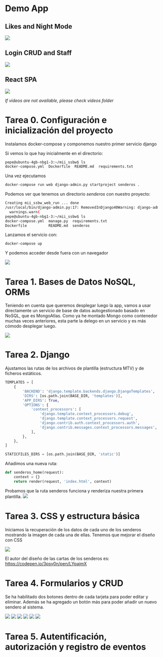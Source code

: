 # Demo App

## Likes and Night Mode
![]([videos/likesAndNightMode.mp4](https://user-images.githubusercontent.com/14912971/124291600-035c0f00-db55-11eb-8025-fd3dde81abda.mp4))

## Login CRUD and Staff
![]([videos/loginCrudAndStaff.mp4](https://user-images.githubusercontent.com/14912971/124291597-022ae200-db55-11eb-9c80-a4ae40a43432.mp4))

## React SPA
![]([videos/react.mp4](https://user-images.githubusercontent.com/14912971/124291589-00f9b500-db55-11eb-8c27-00e3ca276cc9.mp4))


*If videos are not available, please check _videos_ folder*




# Tarea 0. Configuración e inicialización del proyecto

Instalamos docker-compose y componemos nuestro primer servicio django

Si vemos lo que hay inicialmente en el directorio:

```bash
pepe@ubuntu-4gb-nbg1-3:~/mii_ssbw$ ls
docker-compose.yml  Dockerfile  README.md  requirements.txt 
```

Una vez ejecutamos 

```bash
docker-compose run web django-admin.py startproject senderos .
```


Podemos ver que tenemos un directorio *senderos* con nuestro proyecto:

```bash
Creating mii_ssbw_web_run ... done
/usr/local/bin/django-admin.py:17: RemovedInDjango40Warning: django-admin.py is deprecated in favor of django-admin.
  warnings.warn(
pepe@ubuntu-4gb-nbg1-3:~/mii_ssbw$ ls
docker-compose.yml  manage.py  requirements.txt
Dockerfile          README.md  senderos
```

Lanzamos el servicio con:

```bash
docker-compose up
```

Y podemos acceder desde fuera con un navegador

![](docs/images/tarea0/0.png)


# Tarea 1. Bases de Datos NoSQL, ORMs

Teniendo en cuenta que queremos desplegar luego la app, vamos a usar directamente un servicio de base de datos autogestionado basado en NoSQL, que es MongoAtlas. Como ya he montado Mongo como contenedor muchas veces anteriores, esta parte la delego en un servicio y es más cómodo desplegar luego.


![](docs/images/tarea1/mongo.png)


# Tarea 2. Django

Ajustamos las rutas de los archivos de plantilla (estructura MTV) y de ficheros estáticos.

```python
TEMPLATES = [
    {
        'BACKEND': 'django.template.backends.django.DjangoTemplates',
        'DIRS': [os.path.join(BASE_DIR, 'templates')],
        'APP_DIRS': True,
        'OPTIONS': {
            'context_processors': [
                'django.template.context_processors.debug',
                'django.template.context_processors.request',
                'django.contrib.auth.context_processors.auth',
                'django.contrib.messages.context_processors.messages',
            ],
        },
    },
]

STATICFILES_DIRS = [os.path.join(BASE_DIR, 'static')]
```

Añadimos una nueva ruta:

```python
def senderos_home(request):
    context = {}
    return render(request, 'index.html', context)
```


Probamos que la ruta senderos funciona y renderiza nuestra primera plantilla.
![](docs/images/tarea2/0.png)


# Tarea 3. CSS y estructura básica

Iniciamos la recuperación de los datos de cada uno de los senderos mostrando la imagen de cada una de ellas. Tenemos que mejorar el diseño con CSS

![](docs/images/tarea3/0.png)

El autor del diseño de las cartas de los senderos es: https://codepen.io/3psy0n/pen/LYpajmX


# Tarea 4. Formularios y CRUD
Se ha habilitado dos botones dentro de cada tarjeta para poder editar y eliminar. Además se ha agregado un botón más para poder añadir un nuevo sendero al sistema.

![](docs/images/tarea4/0.png)
![](docs/images/tarea4/1.png)
![](docs/images/tarea4/2.png)
![](docs/images/tarea4/3.png)
![](docs/images/tarea4/4.png)
![](docs/images/tarea4/5.png)


# Tarea 5. Autentificación, autorización y registro de eventos 

